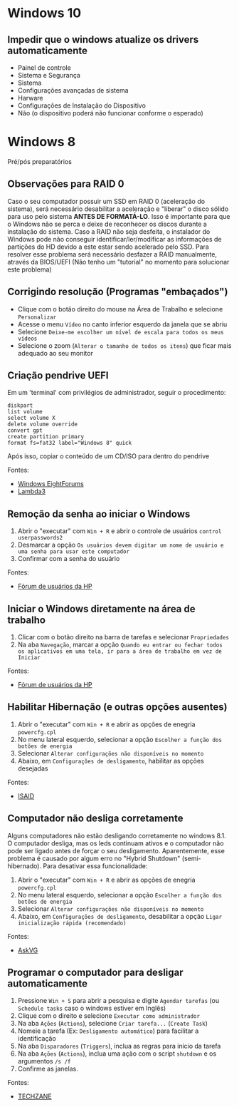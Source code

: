 # Windows 10

## Impedir que o windows atualize os drivers automaticamente
* Painel de controle
* Sistema e Segurança
* Sistema
* Configurações avançadas de sistema
* Harware
* Configurações de Instalação do Dispositivo
* Não (o dispositivo poderá não funcionar conforme o esperado)

# Windows 8
Pré/pós preparatórios

## Observações para RAID 0
Caso o seu computador possuir um SSD em RAID 0 (aceleração do sistema), será necessário desabilitar a aceleração e "liberar" o disco sólido para uso pelo sistema **ANTES DE FORMATÁ-LO**. 
Isso é importante para que o Windows não se perca e deixe de reconhecer os discos durante a instalação do sistema.
Caso a RAID não seja desfeita, o instalador do Windows pode não conseguir identificar/ler/modificar as informações de partições do HD devido a este estar sendo acelerado pelo SSD. Para resolver esse problema será necessário desfazer a RAID manualmente, através da BIOS/UEFI (Não tenho um "tutorial" no momento para solucionar este problema)

## Corrigindo resolução (Programas "embaçados")
* Clique com o botão direito do mouse na Área de Trabalho e selecione `Personalizar`
* Acesse o menu `Vídeo` no canto inferior esquerdo da janela que se abriu
* Selecione `Deixe-me escolher um nível de escala para todos os meus vídeos`
* Selecione o zoom (`Alterar o tamanho de todos os itens`) que ficar mais adequado ao seu monitor

## Criação pendrive UEFI
Em um 'terminal' com privilégios de administrador, seguir o procedimento:
```shell
diskpart
list volume
select volume X
delete volume override
convert gpt
create partition primary
format fs=fat32 label="Windows 8" quick
```
Após isso, copiar o conteúdo de um CD/ISO para dentro do pendrive

Fontes:
* [Windows EightForums](http://www.eightforums.com/tutorials/2328-uefi-unified-extensible-firmware-interface-install-windows-8-a.html)
* [Lambda3](https://blog.lambda3.com.br/2012/11/como-instalar-o-windows-8-a-partir-do-usb-num-sistema-com-uefi/)

## Remoção da senha ao iniciar o Windows
1. Abrir o "executar" com `Win + R` e abrir o controle de usuários `control userpasswords2`
2. Desmarcar a opção `Os usuários devem digitar um nome de usuário e uma senha para usar este computador`
3. Confirmar com a senha do usuário

Fontes:
* [Fórum de usuários da HP](http://h30487.www3.hp.com/t5/Dicas-dos-Experts-para-notebooks/Como-tirar-a-senha-de-inicializa%C3%A7%C3%A3o-do-Windows-8-e-8-1/td-p/390869)

## Iniciar o Windows diretamente na área de trabalho
1. Clicar com o botão direito na barra de tarefas e selecionar `Propriedades`
2. Na aba `Navegação`, marcar a opção `Quando eu entrar ou fechar todos os aplicativos em uma tela, ir para a área de trabalho em vez de Iniciar`

Fontes:
* [Fórum de usuários da HP](http://h30487.www3.hp.com/t5/Dicas-dos-Experts-para-notebooks/Como-tirar-a-senha-de-inicializa%C3%A7%C3%A3o-do-Windows-8-e-8-1/td-p/390869)

## Habilitar Hibernação (e outras opções ausentes)
1. Abrir o "executar" com `Win + R` e abrir as opções de enegria `powercfg.cpl`
2. No menu lateral esquerdo, selecionar a opção `Escolher a função dos botões de energia`
3. Selecionar `Alterar configurações não disponíveis no momento`
4. Abaixo, em `Configurações de desligamento`, habilitar as opções desejadas

Fontes:
* [ISAID](http://ishamsaid.tumblr.com/post/54171162216/enable-hibernate-in-windows-8-1-start-right-click-pop)

## Computador não desliga corretamente
Alguns computadores não estão desligando corretamente no windows 8.1. O computador desliga, mas os leds continuam ativos e o computador não pode ser ligado antes de forçar o seu desligamento. Aparentemente, esse problema é causado por algum erro no "Hybrid Shutdown" (semi-hibernado). Para desativar essa funcionalidade:

1. Abrir o "executar" com `Win + R` e abrir as opções de enegria `powercfg.cpl`
2. No menu lateral esquerdo, selecionar a opção `Escolher a função dos botões de energia`
3. Selecionar `Alterar configurações não disponíveis no momento`
4. Abaixo, em `Configurações de desligamento`, desabilitar a opção `Ligar inicialização rápida (recomendado)`

Fontes:
* [AskVG](http://www.askvg.com/fix-windows-8-restart-and-shutdown-problems-by-disabling-hybrid-shutdown-feature/)

## Programar o computador para desligar automaticamente
1. Pressione `Win + S` para abrir a pesquisa e digite `Agendar tarefas` (ou `Schedule tasks` caso o windows estiver em Inglês)
2. Clique com o direito e selecione `Executar como administrador`
3. Na aba `Ações` (`Actions`), selecione `Criar tarefa...` (`Create Task`)
4. Nomeie a tarefa (Ex: `Desligamento automático`) para facilitar a identificação
5. Na aba `Disparadores` (`Triggers`), inclua as regras para início da tarefa
6. Na aba `Ações` (`Actions`), inclua uma ação com o script `shutdown` e os argumentos `/s /f`
7. Confirme as janelas.

Fontes:
* [TECHZANE](http://techzane.com/schedule-automatic-shutdown-in-windows-8/)
